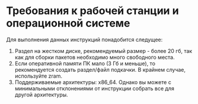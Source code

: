 # Требования к рабочей станции и операционной системе

Для выполнения данных инструкций понадобится следущее:
1. Раздел на жестком диске, рекомендуемый размер - более 20 гб, так как для сборки пакетов необходимо много свободного места.
2. Если оперативной памяти ПК мало (3 Гб и меньше), то рекомендуется создать раздел/файл подкачки. В крайнем случае, используйте zram.
3. Поддерживаемые архитектуры: x86_64. Однако вы можете с минимальными отклонениями от инструкции собрать все для другой архитектуры.
